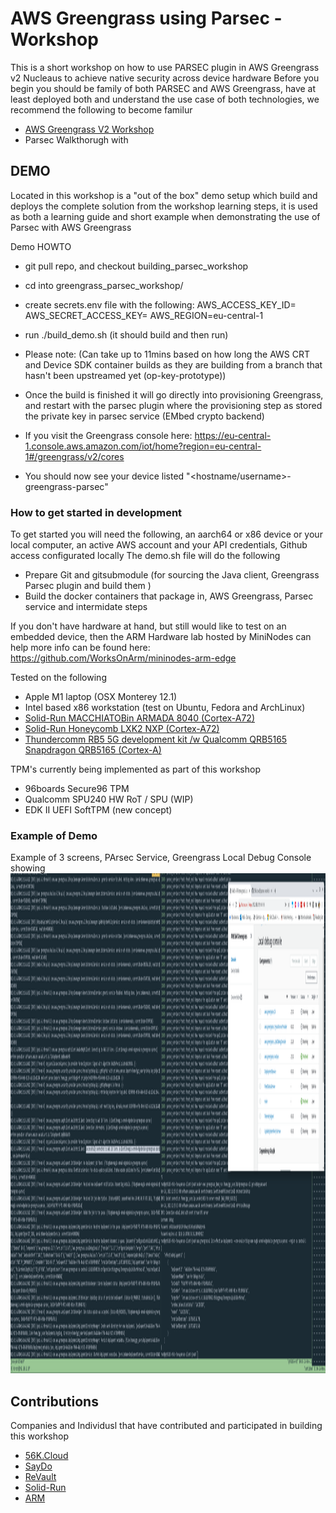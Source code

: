 # AWS Greengrass using Parsec - Workshop

This is a short workshop on how to use PARSEC plugin in AWS Greengrass v2 Nucleaus to achieve native security across device hardware
Before you begin you should be family of both PARSEC and AWS Greengrass, have at least deployed both and understand the use case of both technologies, we recommend the following to become familur

* [AWS Greengrass V2 Workshop](https://catalog.us-east-1.prod.workshops.aws/v2/workshops/5ecc2416-f956-4273-b729-d0d30556013f/en-US/) 
* Parsec Walkthorugh with 

## DEMO
Located in this workshop is a "out of the box" demo setup which build and deploys the complete solution from the workshop learning steps, it is used as both a learning guide and short example when demonstrating the use of Parsec with AWS Greengrass

Demo HOWTO

- git pull repo, and checkout building_parsec_workshop
- cd into greengrass_parsec_workshop/
- create secrets.env file with the following:
   AWS_ACCESS_KEY_ID=
   AWS_SECRET_ACCESS_KEY=
   AWS_REGION=eu-central-1

- run ./build_demo.sh (it should build and then run)
- Please note: (Can take up to 11mins based on how long the AWS CRT and Device SDK container builds as they are building from a branch that hasn't been upstreamed yet (op-key-prototype))
- Once the build is finished it will go directly into provisioning Greengrass, and restart with the parsec plugin where the provisioning step as stored the private key in parsec service (EMbed crypto backend)
- If you visit the Greengrass console here: https://eu-central-1.console.aws.amazon.com/iot/home?region=eu-central-1#/greengrass/v2/cores 
- You should now see your device listed "<hostname/username>-greengrass-parsec"

### How to get started in development

To get started you will need the following, an aarch64 or x86 device or your local computer, an active AWS account and your API credentials, Github access configurated locally
The demo.sh file will do the following

- Prepare Git and gitsubmodule (for sourcing the Java client, Greengrass Parsec plugin and build them )
- Build the docker containers that package in, AWS Greengrass, Parsec service and intermidate steps 

If you don't have hardware at hand, but still would like to test on an embedded device, then the ARM Hardware lab hosted by MiniNodes can help more info can be found here: https://github.com/WorksOnArm/mininodes-arm-edge

Tested on the following

- Apple M1 laptop (OSX Monterey 12.1)
- Intel based x86 workstation (test on Ubuntu, Fedora and ArchLinux)
- [Solid-Run MACCHIATOBin ARMADA 8040 (Cortex-A72)](https://developer.solid-run.com/article-categories/macchiatobin-single-double-shot/)
- [Solid-Run Honeycomb LXK2 NXP  (Cortex-A72)](https://www.solid-run.com/arm-servers-networking-platforms/honeycomb-workstation/)
- [Thundercomm RB5 5G development kit /w Qualcomm QRB5165 Snapdragon QRB5165 (Cortex-A)](https://www.thundercomm.com/app_en/product/1590131656070623)

TPM's currently being implemented as part of this workshop

- 96boards Secure96 TPM 
- Qualcomm SPU240 HW RoT / SPU (WIP)
- EDK II UEFI SoftTPM (new concept) 

### Example of Demo

Example of 3 screens, PArsec Service, Greengrass Local Debug Console showing 
<img src="docs/56kcloud_parsec_greengrass_onrb5_sucess.png" alt="56K.Cloud Logo" height="800">

## Contributions

Companies and Individusl that have contributed and participated in building this workshop
* [56K.Cloud](https://blog.56k.cloud/arm-parsec-and-56k-5gusecases/)
* [SayDo](https://www.saydo.co/en/)
* [ReVault](https://revault.ch/en/#)
* [Solid-Run](https://solid-run.com/)
* [ARM](https://developer.arm.com/solutions/infrastructure/developer-resources/security/parsec)